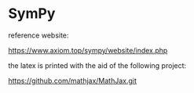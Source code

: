 # SymPy

reference website:

https://www.axiom.top/sympy/website/index.php

the latex is printed with the aid of the following project:

https://github.com/mathjax/MathJax.git
